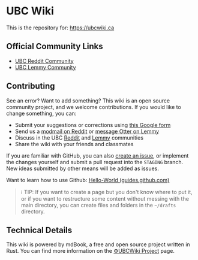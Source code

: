 # UBC Wiki

This is the repository for: https://ubcwiki.ca

## Official Community Links
* [UBC Reddit Community](https://reddit.com/r/ubc)
* [UBC Lemmy Community](https://lemmy.ca/c/ubc)

## Contributing

See an error? Want to add something? This wiki is an open source community project, and we welcome contributions. If you would like to change something, you can:

- Submit your suggestions or corrections using [this Google form](https://forms.gle/8L7GPodjp2SNRM2w9)
- Send us a [modmail on Reddit](https://www.reddit.com/message/compose?to=%2Fr%2FUBC) or [message Otter on Lemmy](https://lemmy.ca/u/Otter)
- Discuss in the UBC [Reddit](https://reddit.com/r/ubc) and [Lemmy](https://lemmy.ca/c/ubc) communities
- Share the wiki with your friends and classmates

If you are familiar with GitHub, you can also [create an issue](https://github.com/CommunityUBC/ubcwiki/issues), or implement the changes yourself and submit a pull request into the `STAGING` branch. New ideas submitted by other means will be added as issues.

Want to learn how to use Github: [Hello-World (guides.github.com)](https://guides.github.com/activities/hello-world/)

> ℹ️ TIP: If you want to create a page but you don't know where to put it, or if you want to restructure some content without messing with the main directory, you can create files and folders in the `~/drafts` directory.

## Technical Details

This wiki is powered by mdBook, a free and open source project written in Rust. You can find more information on the [⚙️UBCWiki Project](https://communityubc.github.io/ubcwiki/meta/project.html) page.